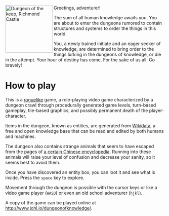 <a title="By The British Library [Public domain], via Wikimedia Commons" href="https://commons.wikimedia.org/wiki/File%3ADungeon_of_the_keep%2C_Richmond_Castle.jpg"><img align="left" width="150" alt="Dungeon of the keep, Richmond Castle" src="https://upload.wikimedia.org/wikipedia/commons/thumb/1/16/Dungeon_of_the_keep%2C_Richmond_Castle.jpg/150px-Dungeon_of_the_keep%2C_Richmond_Castle.jpg"/></a>
Greetings, adventurer!

The sum of all human knowledge awaits you. You are about to enter the
dungeons rumored to contain structures and systems to order the things
in this world. 

You, a newly trained initiate and an eager seeker of knowledge, are 
determined to bring order to the things lurking in the dungeons of 
knowledge, or die in the attempt. Your hour of destiny has come. 
For the sake of us all: Go bravely!

How to play
===========

This is a [roguelike](https://en.wikipedia.org/wiki/Roguelike) game, a role-playing video game
characterized by a dungeon crawl through procedurally generated game
levels, turn-based gameplay, tile-based graphics, and possibly permanent death of
the player-character.

Items in the dungeon, known as entities, are generated from
[Wikidata](https://www.wikidata.org/wiki/Wikidata:Main_Page), a free and
open knowledge base that can be read and edited by both humans and
machines.

The dungeon also contains strange animals that seem to have escaped from
the pages of [a certain Chinese encyclopedia](https://en.wikipedia.org/wiki/Celestial_Emporium_of_Benevolent_Knowledge).
Running into these animals will raise your level of confusion and
decrease your sanity, so it seems best to avoid them.

Once you have discovered an entity box, you can loot it and see what is
inside. Press the `space` key to explore.

Movement through the dungeon is possible with the cursor keys or like a
video game player (`WASD`) or even an old school adventurer (`hjkl`).

A copy of the game can be played online at <a href="http://www.johl.io/dungeonofknowledge/">http://www.johl.io/dungeonofknowledge/</a>.
